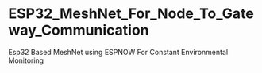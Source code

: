 # ESP32_MeshNet_For_Node_To_Gateway_Communication
Esp32 Based MeshNet using ESPNOW For Constant Environmental Monitoring
